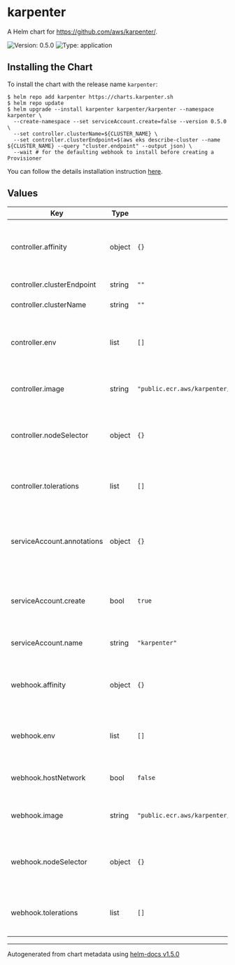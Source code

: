 # karpenter

A Helm chart for https://github.com/aws/karpenter/.

![Version: 0.5.0](https://img.shields.io/badge/Version-0.5.0-informational?style=flat-square) ![Type: application](https://img.shields.io/badge/Type-application-informational?style=flat-square)

## Installing the Chart

To install the chart with the release name `karpenter`:

```console
$ helm repo add karpenter https://charts.karpenter.sh
$ helm repo update
$ helm upgrade --install karpenter karpenter/karpenter --namespace karpenter \
  --create-namespace --set serviceAccount.create=false --version 0.5.0 \
  --set controller.clusterName=${CLUSTER_NAME} \
  --set controller.clusterEndpoint=$(aws eks describe-cluster --name ${CLUSTER_NAME} --query "cluster.endpoint" --output json) \
  --wait # for the defaulting webhook to install before creating a Provisioner 
```

You can follow the details installation instruction [here](https://karpenter.sh/docs/getting-started/#install).

## Values

| Key | Type | Default | Description |
|-----|------|---------|-------------|
| controller.affinity | object | `{}` | Assign custom affinity rules to the controller deployment |
| controller.clusterEndpoint | string | `""` | Cluster endpoint |
| controller.clusterName | string | `""` | Cluster name |
| controller.env | list | `[]` | List of environment items to add to the controller, for example |
| controller.image | string | `"public.ecr.aws/karpenter/controller:v0.5.0@sha256:76fab69a5a2b1f5736c8beea349e60174d8903b26b65c4cc5009c6528f9aea72"` | Image to use for the Karpenter controller |
| controller.nodeSelector | object | `{}` | Node selectors for server scheduling to nodes with taints. |
| controller.tolerations | list | `[]` | Tolerations for server scheduling to nodes with taints. |
| serviceAccount.annotations | object | `{}` | Annotations to add to the service account (like the ARN of the IRSA role) |
| serviceAccount.create | bool | `true` | Create a service account for the application controller |
| serviceAccount.name | string | `"karpenter"` | Service account name |
| webhook.affinity | object | `{}` | Assign custom affinity rules to the webhook deployment |
| webhook.env | list | `[]` | List of environment items to add to the webhook |
| webhook.hostNetwork | bool | `false` | Set to true if using custom CNI on EKS |
| webhook.image | string | `"public.ecr.aws/karpenter/webhook:v0.5.0@sha256:bc639160d55a15e1f9362a06d42e4133e692d3c81e96d87e2672bd9c53c98958"` | Image to use for the Karpenter webhook |
| webhook.nodeSelector | object | `{}` | Node selectors for server scheduling to nodes with taints. |
| webhook.tolerations | list | `[]` | Tolerations for server scheduling to nodes with taints. |

----------------------------------------------
Autogenerated from chart metadata using [helm-docs v1.5.0](https://github.com/norwoodj/helm-docs/releases/v1.5.0)